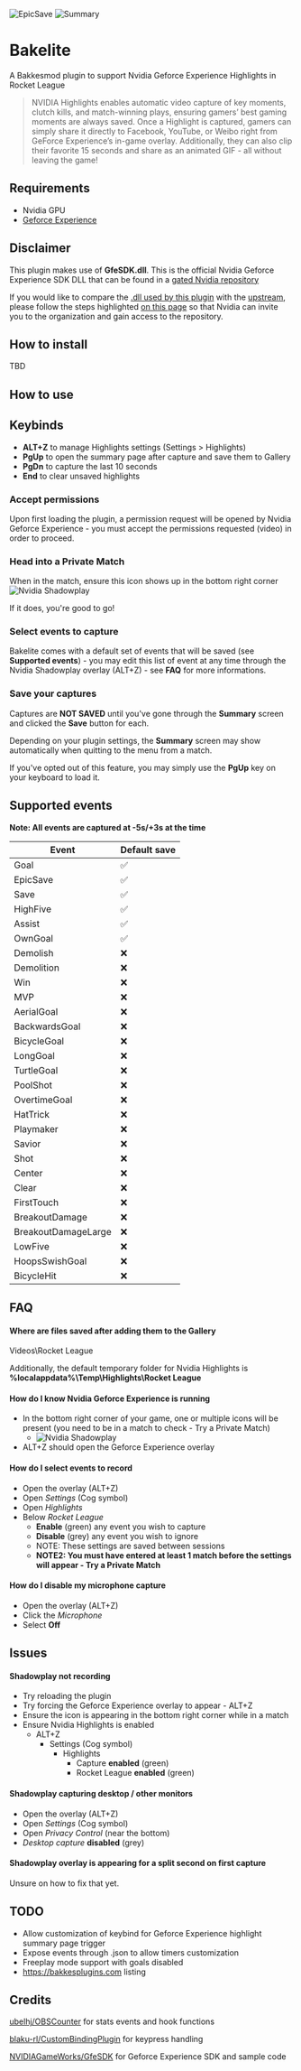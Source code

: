 ![EpicSave](https://i.imgur.com/jlTcq5K.png)
![Summary](https://i.imgur.com/8TsdYD8.png)

# Bakelite
A Bakkesmod plugin to support Nvidia Geforce Experience Highlights in Rocket League

> NVIDIA Highlights enables automatic video capture of key moments, clutch kills, and match-winning plays, ensuring gamers’ best gaming moments are always saved. Once a Highlight is captured, gamers can simply share it directly to Facebook, YouTube, or Weibo right from GeForce Experience’s in-game overlay. Additionally, they can also clip their  favorite 15 seconds and share as an animated GIF - all without leaving the game!

## Requirements
- Nvidia GPU
- [Geforce Experience](https://www.nvidia.com/en-us/geforce/geforce-experience/download/)

## Disclaimer
This plugin makes use of **GfeSDK.dll**. This is the official Nvidia Geforce Experience SDK DLL that can be found in a [gated Nvidia repository](https://github.com/NVIDIAGameWorks/GfeSDK)

If you would like to compare the [.dll used by this plugin](https://github.com/sruon/bakelitegfesdk/tree/main/source/redist) with the [upstream](https://github.com/NVIDIAGameWorks/GfeSDK/tree/master/redist/win64), please follow the steps highlighted [on this page](https://developer.nvidia.com/highlights) so that Nvidia can invite you to the organization and gain access to the repository.

## How to install
TBD

## How to use
## Keybinds
- **ALT+Z** to manage Highlights settings (Settings > Highlights)
- **PgUp** to open the summary page after capture and save them to Gallery
- **PgDn** to capture the last 10 seconds
- **End** to clear unsaved highlights 
### Accept permissions
Upon first loading the plugin, a permission request will be opened by Nvidia Geforce Experience - you must accept the permissions requested (video) in order to proceed.
### Head into a Private Match
When in the match, ensure this icon shows up in the bottom right corner ![Nvidia Shadowplay](https://i.imgur.com/NsgD7mW.png)

If it does, you're good to go!
### Select events to capture
Bakelite comes with a default set of events that will be saved (see **Supported events**) - you may edit this list of event at any time through the Nvidia Shadowplay overlay (ALT+Z) - see **FAQ** for more informations.

### Save your captures
Captures are **NOT SAVED** until you've gone through the **Summary** screen and clicked the **Save** button for each.

Depending on your plugin settings, the **Summary** screen may show automatically when quitting to the menu from a match. 

If you've opted out of this feature, you may simply use the **PgUp** key on your keyboard to load it.

## Supported events
**Note: All events are captured at -5s/+3s at the time**

| Event | Default save |
|-------|--------------|
| Goal  | :white_check_mark:   |
| EpicSave | :white_check_mark:
| Save | :white_check_mark: |
| HighFive | :white_check_mark: |
| Assist | :white_check_mark: |
| OwnGoal | ✅ |
| Demolish | :x: |
| Demolition | :x: |
| Win | :x: |
| MVP | :x: |
| AerialGoal | :x: |
| BackwardsGoal | :x: |
| BicycleGoal | :x: |
| LongGoal | :x: |
| TurtleGoal | :x: |
| PoolShot | :x: |
| OvertimeGoal | :x: |
| HatTrick | :x: |
| Playmaker | :x: |
| Savior | :x: |
| Shot | :x: |
| Center | :x: |
| Clear | :x: |
| FirstTouch | :x: |
| BreakoutDamage | :x: |
| BreakoutDamageLarge | :x: |
| LowFive | :x: |
| HoopsSwishGoal | :x: |
| BicycleHit | :x: |

## FAQ
#### Where are files saved after adding them to the Gallery
Videos\Rocket League

Additionally, the default temporary folder for Nvidia Highlights is **%localappdata%\Temp\Highlights\Rocket League**
#### How do I know Nvidia Geforce Experience is running
- In the bottom right corner of your game, one or multiple icons will be present (you need to be in a match to check - Try a Private Match)
  - ![Nvidia Shadowplay](https://i.imgur.com/NsgD7mW.png)
- ALT+Z should open the Geforce Experience overlay

#### How do I select events to record
- Open the overlay (ALT+Z)
- Open _Settings_ (Cog symbol)
- Open _Highlights_
- Below _Rocket League_
  - **Enable** (green) any event you wish to capture
  - **Disable** (grey) any event you wish to ignore
  - NOTE: These settings are saved between sessions
  - **NOTE2: You must have entered at least 1 match before the settings will appear - Try a Private Match**

#### How do I disable my microphone capture
- Open the overlay (ALT+Z)
- Click the _Microphone_
- Select **Off**

## Issues
#### Shadowplay not recording
- Try reloading the plugin
- Try forcing the Geforce Experience overlay to appear - ALT+Z
- Ensure the icon is appearing in the bottom right corner while in a match
- Ensure Nvidia Highlights is enabled
  - ALT+Z
    - Settings (Cog symbol)
      - Highlights
        - Capture **enabled** (green)
        - Rocket League **enabled** (green)

#### Shadowplay capturing desktop / other monitors
- Open the overlay (ALT+Z)
- Open _Settings_ (Cog symbol)
- Open _Privacy Control_ (near the bottom)
- _Desktop capture_ **disabled** (grey)

#### Shadowplay overlay is appearing for a split second on first capture
Unsure on how to fix that yet.

## TODO
- Allow customization of keybind for Geforce Experience highlight summary page trigger
- Expose events through .json to allow timers customization
- Freeplay mode support with goals disabled
- https://bakkesplugins.com listing

## Credits
[ubelhj/OBSCounter](https://github.com/ubelhj/OBSCounter) for stats events and hook functions 

[blaku-rl/CustomBindingPlugin](https://github.com/blaku-rl/CustomBindingPlugin) for keypress handling

[NVIDIAGameWorks/GfeSDK](https://github.com/NVIDIAGameWorks/GfeSDK) for Geforce Experience SDK and sample code
